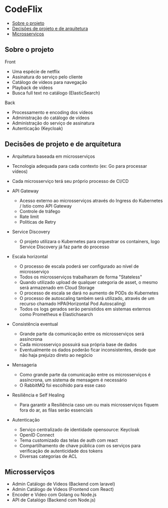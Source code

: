 # CodeFlix

* [Sobre o projeto](#sobre-o-projeto)
* [Decisões de projeto e de arquitetura](#decisões-de-projeto-e-de-arquitetura)
* [Microsserviços](#microsserviços)

## Sobre o projeto

Front
* Uma espécie de netflix
* Assinatura do serviço pelo cliente
* Catálogo de vídeos para navegação
* Playback de vídeos
* Busca full text no catálogo (ElasticSearch)

Back
* Processamento e encoding dos vídeos
* Administração do catálogo de vídeos
* Administração do serviço de assinatura
* Autenticação (Keycloak)

## Decisões de projeto e de arquitetura
 
* Arquitetura baseada em microsserviços
* Tecnologia adequada para cada contexto (ex: Go para processar vídeos)
* Cada microsserviço terá seu próprio processo de CI/CD

* API Gateway
  * Acesso externo ao microsserviços através do Ingress do Kubernetes / Istio como API Gateway
  * Controle de tráfego
  * Rate limit
  * Politicas de Retry
 
* Service Discovery
  * O projeto utilizara o Kubernetes para orquestrar os containers, logo Service Discovery já faz parte do processo
 
* Escala horizontal
  * O processo de escala poderá ser configurado ao nível de microsserviço
  * Todos os microsserviços trabalharam de forma "Stateless"
  * Quando utilizado upload de qualquer categoria de asset, o mesmo será armazenado em Cloud Storage
  * O processo de escala se dará no aumento de PODs do Kubernetes
  * O processo de autoscaling também será utilizado, através de um recurso chamado HPA(Horizontal Pod Autoscaling)
  * Todos os logs gerados serão persistidos em sistemas externos como Prometheus e Elastichsearch

* Consistência eventual
  * Grande parte da comunicação entre os microsserviços será assíncrona
  * Cada microsserviço possuirá sua própria base de dados
  * Eventualmente os dados poderão ficar inconsistentes, desde que não haja prejuízo direto ao negócio 
 
* Mensageria
  * Como grande parte da comunicação entre os microsserviços é assíncrona, um sistema de mensagem é necessário
  * O RabbitMQ foi escolhido para esse caso

* Resiliência e Self Healing
  * Para garantir a Resiliência caso um ou mais microsserviços fiquem fora do ar, as filas serão essenciais
 
* Autenticação 
  * Serviço centralizado de identidade opensource: Keycloak
  * OpenID Connect
  * Tema customizado das telas de auth com react
  * Compartilhamento de chave pública com os serviços para verificação de autenticidade dos tokens
  * Diversas categorias de ACL

## Microsserviços
  * Admin Catálogo de Videos (Backend com laravel)
  * Admin Catálogo de Videos (Frontend com React)
  * Encoder e Video com Golang ou Node.js
  * API de Catalógo (Backend com Node.js)
